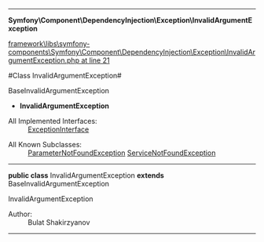 

- - -

**Symfony\Component\DependencyInjection\Exception\InvalidArgumentException**


<a href="https://github.com/JeyDotC/Hirudo/blob/master/framework/libs/symfony-components/Symfony/Component/DependencyInjection/Exception/InvalidArgumentException.php#L21" target='_blank'>framework\libs\symfony-components\Symfony\Component\DependencyInjection\Exception\InvalidArgumentException.php at line 21</a>

#Class InvalidArgumentException#

BaseInvalidArgumentException
* **InvalidArgumentException**


<dl>
<dt>All Implemented Interfaces:</dt>
<dd><a href="https://github.com/JeyDotC/Hirudo-docs/blob/master/symfony/component/dependencyinjection/exception/ExceptionInterface.md">ExceptionInterface</a> </dd>
</dl>

<dl>
<dt>All Known Subclasses:</dt>
<dd><a href="https://github.com/JeyDotC/Hirudo-docs/blob/master/symfony/component/dependencyinjection/exception/ParameterNotFoundException.md">ParameterNotFoundException</a> <a href="https://github.com/JeyDotC/Hirudo-docs/blob/master/symfony/component/dependencyinjection/exception/ServiceNotFoundException.md">ServiceNotFoundException</a> </dd>
</dl>



- - -

<p><strong>public  class</strong> <span>InvalidArgumentException</span>
<strong>extends</strong> BaseInvalidArgumentException

</p>

<div class="comment" id="overview_description"><p>InvalidArgumentException</p></div>

<dl>
<dt>Author:</dt>
<dd>Bulat Shakirzyanov <bulat@theopenskyproject.com></dd>
</dl>


- - -

